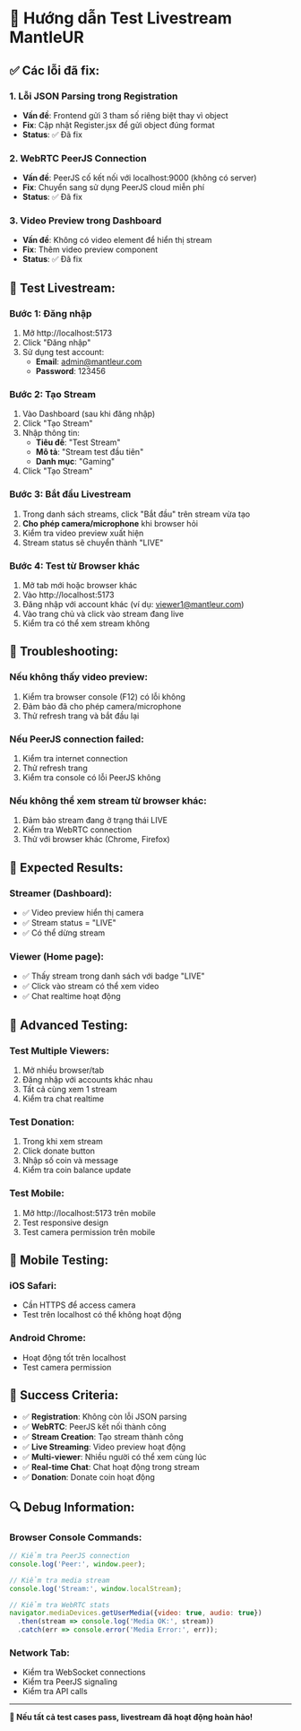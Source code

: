 # 🎥 Hướng dẫn Test Livestream MantleUR

## ✅ Các lỗi đã fix:

### 1. **Lỗi JSON Parsing trong Registration**
- **Vấn đề**: Frontend gửi 3 tham số riêng biệt thay vì object
- **Fix**: Cập nhật Register.jsx để gửi object đúng format
- **Status**: ✅ Đã fix

### 2. **WebRTC PeerJS Connection**
- **Vấn đề**: PeerJS cố kết nối với localhost:9000 (không có server)
- **Fix**: Chuyển sang sử dụng PeerJS cloud miễn phí
- **Status**: ✅ Đã fix

### 3. **Video Preview trong Dashboard**
- **Vấn đề**: Không có video element để hiển thị stream
- **Fix**: Thêm video preview component
- **Status**: ✅ Đã fix

## 🧪 Test Livestream:

### **Bước 1: Đăng nhập**
1. Mở http://localhost:5173
2. Click "Đăng nhập"
3. Sử dụng test account:
   - **Email**: admin@mantleur.com
   - **Password**: 123456

### **Bước 2: Tạo Stream**
1. Vào Dashboard (sau khi đăng nhập)
2. Click "Tạo Stream"
3. Nhập thông tin:
   - **Tiêu đề**: "Test Stream"
   - **Mô tả**: "Stream test đầu tiên"
   - **Danh mục**: "Gaming"
4. Click "Tạo Stream"

### **Bước 3: Bắt đầu Livestream**
1. Trong danh sách streams, click "Bắt đầu" trên stream vừa tạo
2. **Cho phép camera/microphone** khi browser hỏi
3. Kiểm tra video preview xuất hiện
4. Stream status sẽ chuyển thành "LIVE"

### **Bước 4: Test từ Browser khác**
1. Mở tab mới hoặc browser khác
2. Vào http://localhost:5173
3. Đăng nhập với account khác (ví dụ: viewer1@mantleur.com)
4. Vào trang chủ và click vào stream đang live
5. Kiểm tra có thể xem stream không

## 🔧 Troubleshooting:

### **Nếu không thấy video preview:**
1. Kiểm tra browser console (F12) có lỗi không
2. Đảm bảo đã cho phép camera/microphone
3. Thử refresh trang và bắt đầu lại

### **Nếu PeerJS connection failed:**
1. Kiểm tra internet connection
2. Thử refresh trang
3. Kiểm tra console có lỗi PeerJS không

### **Nếu không thể xem stream từ browser khác:**
1. Đảm bảo stream đang ở trạng thái LIVE
2. Kiểm tra WebRTC connection
3. Thử với browser khác (Chrome, Firefox)

## 🎯 Expected Results:

### **Streamer (Dashboard):**
- ✅ Video preview hiển thị camera
- ✅ Stream status = "LIVE"
- ✅ Có thể dừng stream

### **Viewer (Home page):**
- ✅ Thấy stream trong danh sách với badge "LIVE"
- ✅ Click vào stream có thể xem video
- ✅ Chat realtime hoạt động

## 🚀 Advanced Testing:

### **Test Multiple Viewers:**
1. Mở nhiều browser/tab
2. Đăng nhập với accounts khác nhau
3. Tất cả cùng xem 1 stream
4. Kiểm tra chat realtime

### **Test Donation:**
1. Trong khi xem stream
2. Click donate button
3. Nhập số coin và message
4. Kiểm tra coin balance update

### **Test Mobile:**
1. Mở http://localhost:5173 trên mobile
2. Test responsive design
3. Test camera permission trên mobile

## 📱 Mobile Testing:

### **iOS Safari:**
- Cần HTTPS để access camera
- Test trên localhost có thể không hoạt động

### **Android Chrome:**
- Hoạt động tốt trên localhost
- Test camera permission

## 🎉 Success Criteria:

- ✅ **Registration**: Không còn lỗi JSON parsing
- ✅ **WebRTC**: PeerJS kết nối thành công
- ✅ **Stream Creation**: Tạo stream thành công
- ✅ **Live Streaming**: Video preview hoạt động
- ✅ **Multi-viewer**: Nhiều người có thể xem cùng lúc
- ✅ **Real-time Chat**: Chat hoạt động trong stream
- ✅ **Donation**: Donate coin hoạt động

## 🔍 Debug Information:

### **Browser Console Commands:**
```javascript
// Kiểm tra PeerJS connection
console.log('Peer:', window.peer);

// Kiểm tra media stream
console.log('Stream:', window.localStream);

// Kiểm tra WebRTC stats
navigator.mediaDevices.getUserMedia({video: true, audio: true})
  .then(stream => console.log('Media OK:', stream))
  .catch(err => console.error('Media Error:', err));
```

### **Network Tab:**
- Kiểm tra WebSocket connections
- Kiểm tra PeerJS signaling
- Kiểm tra API calls

---

**🎥 Nếu tất cả test cases pass, livestream đã hoạt động hoàn hảo!**










































